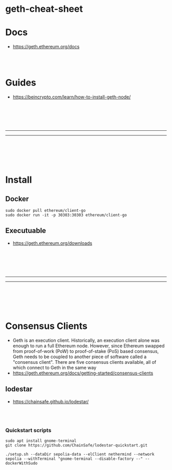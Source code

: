 # geth-cheat-sheet

# Docs
- https://geth.ethereum.org/docs


<br><br>

# Guides
- https://beincrypto.com/learn/how-to-install-geth-node/


<br><br>
<br><br>
_____________________________________
_____________________________________
<br><br>
<br><br>

# Install

## Docker
```
sudo docker pull ethereum/client-go
sudo docker run -it -p 30303:30303 ethereum/client-go
```

## Executuable
- https://geth.ethereum.org/downloads






<br><br>
<br><br>
_____________________________________
_____________________________________
<br><br>
<br><br>

# Consensus Clients
- Geth is an execution client. Historically, an execution client alone was enough to run a full Ethereum node. However, since Ethereum swapped from proof-of-work (PoW) to proof-of-stake (PoS) based consensus, Geth needs to be coupled to another piece of software called a "consensus client". There are five consensus clients available, all of which connect to Geth in the same way
- https://geth.ethereum.org/docs/getting-started/consensus-clients

## lodestar
- https://chainsafe.github.io/lodestar/

<br><br>

### Quickstart scripts
```shell
sudo apt install gnome-terminal
git clone https://github.com/ChainSafe/lodestar-quickstart.git

./setup.sh --dataDir sepolia-data --elClient nethermind --network sepolia --withTerminal "gnome-terminal --disable-factory --" --dockerWithSudo 
```
